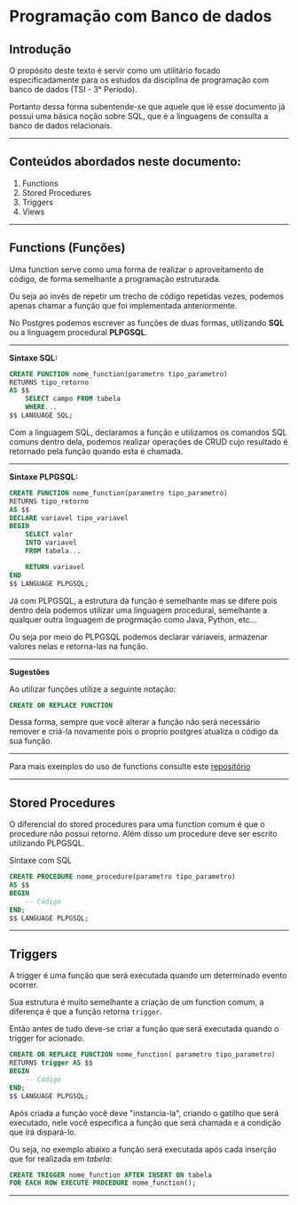 # Programação com Banco de dados

## Introdução

O propósito deste texto é servir como um utilitário focado especificadamente para os estudos da disciplina de programação com banco de dados (TSI - 3° Período).

Portanto dessa forma subentende-se que aquele que lê esse documento já possui uma básica noção sobre SQL, que é a linguagens de consulta a banco de dados relacionais.

---

## Conteúdos abordados neste documento:

1. Functions
2. Stored Procedures
3. Triggers
4. Views

---
## Functions (Funções)

Uma function serve como uma forma de realizar o aproveitamento de código, de forma semelhante a programação estruturada.

Ou seja ao invés de repetir um trecho de código repetidas vezes, podemos apenas chamar a função que foi implementada anteriormente.

No Postgres podemos escrever as funções de duas formas, utilizando **SQL** ou a linguagem procedural **PLPGSQL**.

---

**Sintaxe SQL:**

```sql
CREATE FUNCTION nome_function(parametro tipo_parametro)
RETURNS tipo_retorno
AS $$
    SELECT campo FROM tabela
    WHERE...
$$ LANGUAGE SQL;
```

Com a linguagem SQL, declaramos a função e utilizamos os comandos SQL comuns dentro dela, podemos realizar operações de CRUD cujo resultado é retornado pela função quando esta é chamada.

---

**Sintaxe PLPGSQL:**

```sql
CREATE FUNCTION nome_function(parametro tipo_parametro)
RETURNS tipo_retorno
AS $$
DECLARE variavel tipo_variavel
BEGIN
    SELECT valor 
    INTO variavel
    FROM tabela...

    RETURN variavel
END
$$ LANGUAGE PLPGSQL;
```

Já com PLPGSQL, a estrutura da função é semelhante mas se difere pois dentro dela podemos utilizar uma linguagem procedural, semelhante a qualquer outra linguagem de progrmação como Java, Python, etc...

Ou seja por meio do PLPGSQL podemos declarar váriaveis, armazenar valores nelas e retorna-las na função.

---

**Sugestões**

Ao utilizar funções utilize a seguinte notação:

```sql
CREATE OR REPLACE FUNCTION
```

Dessa forma, sempre que você alterar a função não será necessário remover e criá-la novamente pois o proprio postgres atualiza o código da sua função.

---

Para mais exemplos do uso de functions consulte este [repositório](https://github.com/Guilherme-07062002/ProgBancoDeDadosLista1.git)

---

## Stored Procedures

O diferencial do stored procedures para uma function comum é que o procedure não possui retorno. Além disso um procedure deve ser escrito utilizando PLPGSQL.

Sintaxe com SQL

```sql
CREATE PROCEDURE nome_procedure(parametro tipo_parametro)
AS $$
BEGIN
    -- Código
END;
$$ LANGUAGE PLPGSQL;
```

---

## Triggers

A trigger é uma função que será executada quando um determinado evento ocorrer.

Sua estrutura é muito semelhante a criação de um function comum, a diferença é que a função retorna `trigger`.

Então antes de tudo deve-se criar a função que será executada quando o trigger for acionado.

```sql
CREATE OR REPLACE FUNCTION nome_function( parametro tipo_parametro)
RETURNS trigger AS $$
BEGIN
    -- Código
END;
$$ LANGUAGE PLPGSQL;
```

Após criada a função você deve "instancia-la", criando o gatilho que será executado, nele você especifica a função que será chamada e a condição que irá dispará-lo.

Ou seja, no exemplo abaixo a função será executada após cada inserção que for realizada em *tabela*:

```sql
CREATE TRIGGER nome_function AFTER INSERT ON tabela
FOR EACH ROW EXECUTE PROCEDURE nome_function();
```

---